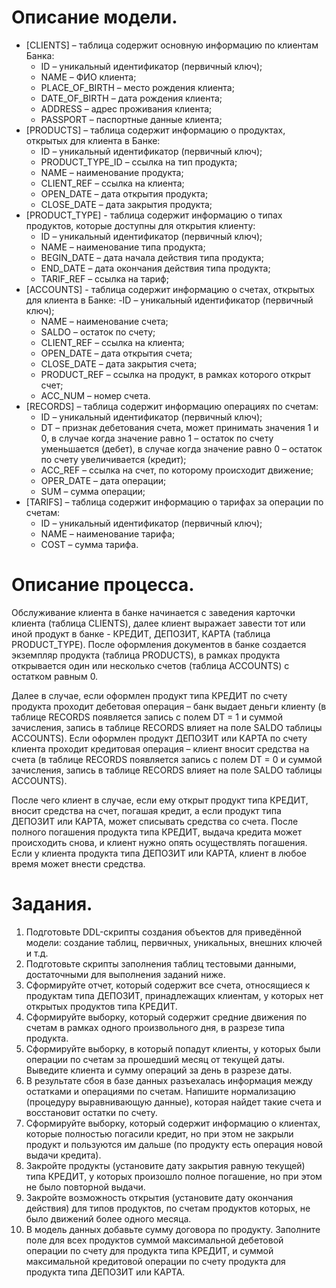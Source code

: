 # Описание модели.
- [CLIENTS] – таблица содержит основную информацию по клиентам Банка:
    - ID – уникальный идентификатор (первичный ключ);
    - NAME – ФИО клиента;
    - PLACE_OF_BIRTH – место рождения клиента;
    - DATE_OF_BIRTH – дата рождения клиента;
    - ADDRESS – адрес проживания клиента;
    - PASSPORT – паспортные данные клиента;
- [PRODUCTS] – таблица содержит информацию о продуктах, открытых для клиента в Банке:
    - ID – уникальный идентификатор (первичный ключ);
    - PRODUCT_TYPE_ID – ссылка на тип продукта;
    - NAME – наименование продукта;
    - CLIENT_REF – ссылка на клиента;
    - OPEN_DATE – дата открытия продукта;
    - CLOSE_DATE – дата закрытия продукта;
- [PRODUCT_TYPE] -  таблица содержит информацию о типах продуктов, которые доступны для открытия клиенту:
    - ID – уникальный идентификатор (первичный ключ);
    - NAME – наименование типа продукта;
    - BEGIN_DATE – дата начала действия типа продукта;
    - END_DATE – дата окончания действия типа продукта;
    - TARIF_REF – ссылка на тариф;
- [ACCOUNTS] -  таблица содержит информацию о счетах, открытых для клиента в Банке:
    -ID – уникальный идентификатор (первичный ключ);
    - NAME – наименование счета;
    - SALDO – остаток по счету;
    - CLIENT_REF – ссылка на клиента;
    - OPEN_DATE – дата открытия счета;
    - CLOSE_DATE – дата закрытия счета;
    - PRODUCT_REF – ссылка на продукт, в рамках которого открыт счет;
    - ACC_NUM – номер счета.
- [RECORDS] – таблица содержит информацию операциях по счетам:
    - ID – уникальный идентификатор (первичный ключ);
    - DT – признак дебетования счета, может принимать значения 1 и 0, в случае когда значение равно 1 – остаток по счету уменьшается (дебет), в случае когда значение равно 0 – остаток по счету увеличивается (кредит);
    - ACC_REF – ссылка на счет, по которому происходит движение;
    - OPER_DATE – дата операции;
    - SUM – сумма операции;
- [TARIFS] – таблица содержит информацию о тарифах за операции по счетам:
    - ID – уникальный идентификатор (первичный ключ);
    - NAME – наименование тарифа;
    - COST – сумма тарифа.


# Описание процесса.
Обслуживание клиента в банке начинается с заведения карточки клиента (таблица CLIENTS), далее клиент выражает завести тот или иной продукт в банке -  КРЕДИТ, ДЕПОЗИТ, КАРТА (таблица PRODUCT_TYPE). После оформления документов в банке создается экземпляр продукта (таблица PRODUCTS), в рамках продукта открывается один или несколько счетов (таблица ACCOUNTS) с остатком равным 0.

Далее в случае, если оформлен продукт типа КРЕДИТ по счету продукта проходит дебетовая операция – банк выдает деньги клиенту (в таблице RECORDS появляется запись с полем DT = 1 и суммой зачисления, запись в таблице RECORDS влияет на поле SALDO таблицы ACCOUNTS). Если оформлен продукт ДЕПОЗИТ или КАРТА по счету клиента проходит кредитовая операция – клиент вносит средства на счета (в таблице RECORDS появляется запись с полем DT = 0 и суммой зачисления, запись в таблице RECORDS влияет на поле SALDO таблицы ACCOUNTS).

После чего клиент в случае, если ему открыт продукт типа КРЕДИТ, вносит средства на счет, погашая кредит, а если продукт типа ДЕПОЗИТ или КАРТА, может списывать средства со счета. После полного погашения продукта типа КРЕДИТ, выдача кредита может происходить снова, и клиент нужно опять осуществлять погашения. Если у клиента продукта типа ДЕПОЗИТ или КАРТА, клиент в любое время может внести средства.

# Задания.

1. Подготовьте DDL-скрипты создания объектов для приведённой модели: создание таблиц,
первичных, уникальных, внешних ключей и т.д.
2. Подготовьте скрипты заполнения таблиц тестовыми данными, достаточными для выполнения заданий ниже.
3. Сформируйте отчет, который содержит все счета, относящиеся к продуктам типа ДЕПОЗИТ, принадлежащих клиентам, у которых нет открытых продуктов типа КРЕДИТ.
4. Сформируйте выборку, который содержит средние движения по счетам в рамках одного произвольного дня, в разрезе типа продукта.
5. Сформируйте выборку, в который попадут клиенты, у которых были операции по счетам за прошедший месяц от текущей даты. Выведите клиента и сумму операций за день в разрезе даты.
6. В результате сбоя в базе данных разъехалась информация между остатками и операциями по счетам. Напишите нормализацию (процедуру выравнивающую данные), которая найдет такие счета и восстановит остатки по счету.
7. Сформируйте выборку, который содержит информацию о клиентах, которые полностью погасили кредит, но при этом не закрыли продукт и пользуются им дальше (по продукту есть операция новой выдачи кредита).
8. Закройте продукты (установите дату закрытия равную текущей) типа КРЕДИТ, у которых произошло полное погашение, но при этом не было повторной выдачи.
9. Закройте возможность открытия (установите дату окончания действия) для типов продуктов, по счетам продуктов которых, не было движений более одного месяца.
10. В модель данных добавьте сумму договора по продукту. Заполните поле для всех продуктов суммой максимальной дебетовой операции по счету для продукта типа КРЕДИТ, и суммой максимальной кредитовой операции по счету продукта для продукта типа ДЕПОЗИТ или КАРТА.
